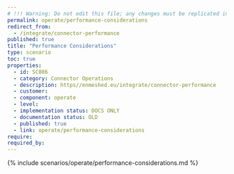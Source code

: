 ```yaml
---
# !!! Warning: Do not edit this file; any changes must be replicated in Excel !!!
permalink: operate/performance-considerations
redirect_from:
  - /integrate/connector-performance
published: true
title: "Performance Considerations"
type: scenario
toc: true
properties:
  - id: SC086
  - category: Connector Operations
  - description: https//enmeshed.eu/integrate/connector-performance
  - customer:
  - component: operate
  - level:
  - implementation status: DOCS ONLY
  - documentation status: OLD
  - published: true
  - link: operate/performance-considerations
require:
required_by:
---
```


{% include scenarios/operate/performance-considerations.md %}
